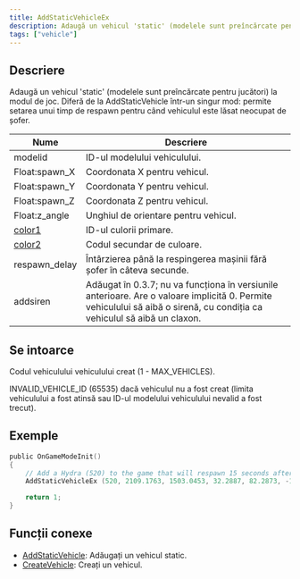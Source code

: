 ```yaml
---
title: AddStaticVehicleEx
description: Adaugă un vehicul 'static' (modelele sunt preîncărcate pentru jucători) la modul de joc.
tags: ["vehicle"]
---
```


## Descriere

Adaugă un vehicul 'static' (modelele sunt preîncărcate pentru jucători) la modul de joc. Diferă de la AddStaticVehicle într-un singur mod: permite setarea unui timp de respawn pentru când vehiculul este lăsat neocupat de șofer.

| Nume                                     | Descriere                                                                                                                                                                |
| ---------------------------------------- | ------------------------------------------------------------------------------------------------------------------------------------------------------------------------ |
| modelid                                  | ID-ul modelului vehiculului.                                                                                                                                             |
| Float:spawn_X                            | Coordonata X pentru vehicul.                                                                                                                                             |
| Float:spawn_Y                            | Coordonata Y pentru vehicul.                                                                                                                                             |
| Float:spawn_Z                            | Coordonata Z pentru vehicul.                                                                                                                                             |
| Float:z_angle                            | Unghiul de orientare pentru vehicul.                                                                                                                                     |
| [color1](../resources/vehiclecolorid.md) | ID-ul culorii primare.                                                                                                                                                   |
| [color2](../resources/vehiclecolorid.md) | Codul secundar de culoare.                                                                                                                                               |
| respawn_delay                            | Întârzierea până la respingerea mașinii fără șofer în câteva secunde.                                                                                                    |
| addsiren                                 | Adăugat în 0.3.7; nu va funcționa în versiunile anterioare. Are o valoare implicită 0. Permite vehiculului să aibă o sirenă, cu condiția ca vehiculul să aibă un claxon. |

## Se intoarce

Codul vehiculului vehiculului creat (1 - MAX_VEHICLES).

INVALID_VEHICLE_ID (65535) dacă vehiculul nu a fost creat (limita vehiculului a fost atinsă sau ID-ul modelului vehiculului nevalid a fost trecut).

## Exemple

```c
public OnGameModeInit()
{
    // Add a Hydra (520) to the game that will respawn 15 seconds after being left
    AddStaticVehicleEx (520, 2109.1763, 1503.0453, 32.2887, 82.2873, -1, -1, 15);

    return 1;
}
```

## Funcții conexe

- [AddStaticVehicle](AddStaticVehicle.md): Adăugați un vehicul static.
- [CreateVehicle](CreateVehicle.md): Creați un vehicul.
